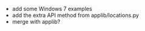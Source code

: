 - add some Windows 7 examples
- add the extra API method from applib/locations.py
- merge with applib?
